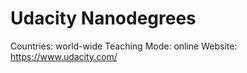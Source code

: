 # Udacity Nanodegrees

Countries: world-wide
Teaching Mode: online
Website: https://www.udacity.com/